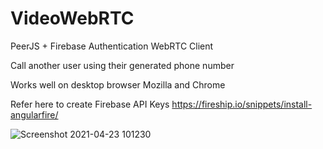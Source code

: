 # VideoWebRTC

PeerJS + Firebase Authentication WebRTC Client

Call another user using their generated phone number

Works well on desktop browser Mozilla and Chrome

Refer here to create Firebase API Keys https://fireship.io/snippets/install-angularfire/


![Screenshot 2021-04-23 101230](https://user-images.githubusercontent.com/8812357/115886401-e1d8fb80-a41e-11eb-98b5-c1d1cadb28b4.jpg)

 
